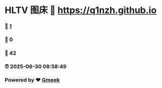 # HLTV 图床 :link:  https://q1nzh.github.io 
### :page_facing_up: [1]( https://q1nzh.github.io/tag.html) 
### :speech_balloon: 0 
### :hibiscus: 42 
### :alarm_clock: 2025-06-30 08:58:49 
### Powered by :heart: [Gmeek](https://github.com/Meekdai/Gmeek)
